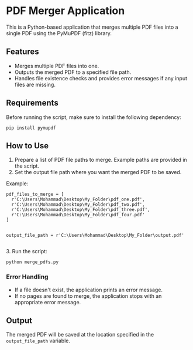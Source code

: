 <h1>PDF Merger Application</h1>

  <p>This is a Python-based application that merges multiple PDF files into a single PDF using the PyMuPDF (fitz) library.</p>

  <h2>Features</h2>
  <ul>
      <li>Merges multiple PDF files into one.</li>
      <li>Outputs the merged PDF to a specified file path.</li>
      <li>Handles file existence checks and provides error messages if any input files are missing.</li>
  </ul>

  <h2>Requirements</h2>
  <p>Before running the script, make sure to install the following dependency:</p>
  <pre><code>pip install pymupdf</code></pre>

  <h2>How to Use</h2>
  <ol>
      <li>Prepare a list of PDF file paths to merge. Example paths are provided in the script.</li>
      <li>Set the output file path where you want the merged PDF to be saved.</li>
  </ol>
  <p>Example:</p>
  <pre><code>pdf_files_to_merge = [
  r'C:\Users\Mohammad\Desktop\My_Folder\pdf_one.pdf',
  r'C:\Users\Mohammad\Desktop\My_Folder\pdf_two.pdf',
  r'C:\Users\Mohammad\Desktop\My_Folder\pdf_three.pdf',
  r'C:\Users\Mohammad\Desktop\My_Folder\pdf_four.pdf'
]

output_file_path = r'C:\Users\Mohammad\Desktop\My_Folder\output.pdf'
</code></pre>

  <p>3. Run the script:</p>
  <pre><code>python merge_pdfs.py</code></pre>

  <h3>Error Handling</h3>
  <ul>
      <li>If a file doesn't exist, the application prints an error message.</li>
      <li>If no pages are found to merge, the application stops with an appropriate error message.</li>
  </ul>

  <h2>Output</h2>
  <p>The merged PDF will be saved at the location specified in the <code>output_file_path</code> variable.</p>
